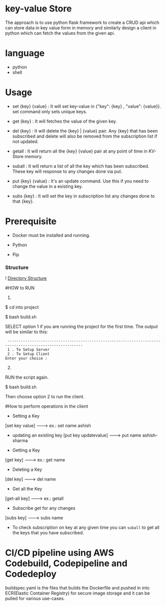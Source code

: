 # key-value Store

The approach is to use python flask framework to create a CRUD api which can store data in key value form in memory and similarly design a client in python which can fetch the values from the given api.

# language

* python
* shell

# Usage

* set {key} {value} : It will set key-value in {"key": {key} , "value": {value}}. set command only sets unique keys.

* get {key} : It will fetches the value of the given key.

* del {key} : It will delete the {key} | {value} pair. Any {key} that has been subscribed and delete will also be removed from the subscription list if not updated.

* getall : It will return all the {key} {value} pair at any point of time in KV-Store memory.

* suball : It will return a list of all the key which has been subscribed. These key will response to any changes done via put.

* put {key} {value} : It's an update command. Use this if you need to change the value in a existing key.

* subs {key} : It will set the key in subscription list any changes done to that {key}.


# Prerequisite
- Docker must be installed and running. 
 
- Python

- Pip

### Structure
! [Directory Structure](https://github.com/code-Dark-knight/keyvalue/blob/main/utility/Screenshot%202021-07-12%20at%2012.26.00%20AM.png)


#HOW to RUN

1.

$ cd into project

$ bash build.sh

SELECT option 1 if you are running the project for the first time. The output will be similar to this:

```
 --------------------------------------------------------------------------------------------------------
 1 . To Setup Server
 2 . To Setup Client
Enter your choice :
```

2.
RUN the script again.

$ bash build.sh

Then choose option 2 to run the client.

#How to perform operations in the client

- Setting a Key

[set key value] ---> ex.: set name ashish


- updating an existing key
 [put key updatevalue] ---> put name ashish-sharma


- Getting a Key

[get key] ---> ex.: get name


- Deleting a Key

[del key] ---> del name


- Get all the Key

[get-all key] ---> ex.: getall


- Subscribe get for any changes

[subs key] ---> subs name

- To check subscription on key at any given time you can `suball` to get all the keys that you have subscribed.


# CI/CD  pipeline using AWS Codebuild, Codepipeline and Codedeploy

buildspec.yaml is the files that builds the Dockerfile and pushed in into ECR(Elastic Container Registry) for secure image storage and it can be pulled for various use-cases. 
